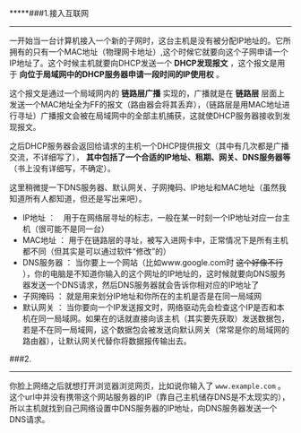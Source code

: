 *****###1.接入互联网
***
一开始当一台计算机接入一个新的子网时，这台主机是没有被分配IP地址的。它所拥有的只有一个MAC地址（物理网卡地址）,这个时候它就要向这个子网申请一个IP地址了。这个时候主机就要向DHCP发送一个 **DHCP发现报文** ，这个报文是用于 **向位于局域网中的DHCP服务器申请一段时间的IP使用权** 。

这个报文是通过一个局域网内的 **链路层广播** 实现的，广播就是在 **链路层** 层面上发送一个MAC地址全为FF的报文（路由器会将其丢弃），（链路层是用MAC地址进行寻址）广播报文会被在局域网中的全部主机捕获，这就使DHCP服务器接收到发现报文。

之后DHCP服务器会返回给请求的主机一个DHCP提供报文（其中有几次都是广播交流，不详细写了）， **其中包括了一个合适的IP地址、租期、网关、DNS服务器等** （书上没有详细写，不确定）。

这里稍微提一下DNS服务器、默认网关、子网掩码、IP地址和MAC地址（虽然我知道所有人都知道，但还是写出来吧）。

* IP地址 ：　用于在网络层寻址的标志，一般在某一时刻一个IP地址对应一台主机（很可能不是同一台）
* MAC地址 ： 用于在链路层的寻址，被写入进网卡中，正常情况下是所有主机都不同（但其实是可以通过软件“修改”的）
* DNS服务器 ： 当你要上一个网站（比如www.google.com时 ~~这个好像不行~~ ），你的电脑是不知道你输入的这个网址的IP地址的，这时候就要向DNS服务器发送一个DNS请求，然后DNS服务器就会告诉你相对应的IP地址了
* 子网掩码 ： 就是用来划分IP地址和你所在的主机是否是在同一局域网
* 默认网关 ： 当你要向一个IP发送报文时，网络驱动先会检查这个IP是否和本机在同一局域网。如果在的话就直接向该主机（其实要先获取）发送数据包，若是不在同一局域网，这个数据包会被发送向默认网关（常常是你的局域网的路由器），让默认网关代替你将数据报传输出去。

###2.
***
你脸上网络之后就想打开浏览器浏览网页，比如说你输入了 `www.example.com` 。这个url中并没有携带这个网站服务器的IP（靠自己主机储存DNS是不太现实的），所以主机就找到自己网络设置中DNS服务器的IP地址，向DNS服务器发送一个DNS请求。